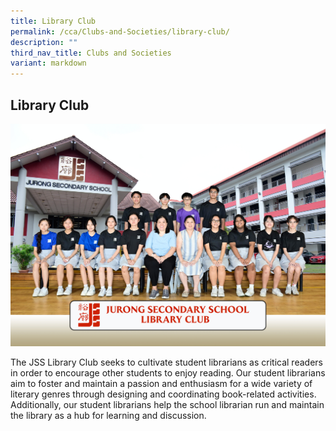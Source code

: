 ```yaml
---
title: Library Club
permalink: /cca/Clubs-and-Societies/library-club/
description: ""
third_nav_title: Clubs and Societies
variant: markdown
---
```

## Library Club 

![](/images/LibraryClub_formal_2023.jpg)

The JSS Library Club seeks to cultivate student librarians as critical readers in order to encourage other students to enjoy reading. Our student librarians aim to foster and maintain a passion and enthusiasm for a wide variety of literary genres through designing and coordinating book-related activities. Additionally, our student librarians help the school librarian run and maintain the library as a hub for learning and discussion.